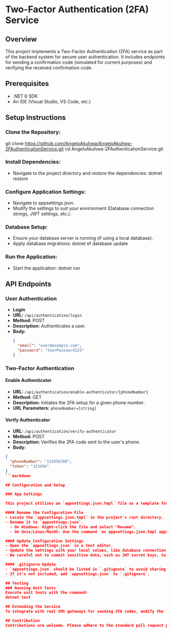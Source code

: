 # Two-Factor Authentication (2FA) Service

## Overview
This project implements a Two-Factor Authentication (2FA) service as part of the backend system for secure user authentication. 
It includes endpoints for sending a confirmation code (simulated for current purposes) and verifying the received confirmation code.

## Prerequisites
* .NET 6 SDK
* An IDE (Visual Studio, VS Code, etc.)

## Setup Instructions
### Clone the Repository:
  git clone https://github.com/AngeloAkuhwa/AngeloAkuhwa-2FAuthenticationService.git
  cd AngeloAkuhwa-2FAuthenticationService.git

### Install Dependencies:
  * Navigate to the project directory and restore the dependencies:
    dotnet restore
### Configure Application Settings:
  * Navigate to appsettings.json.
  * Modify the settings to suit your environment (Database connection strings, JWT settings, etc.).
### Database Setup:
  * Ensure your database server is running (if using a local database).
  * Apply database migrations: dotnet ef database update

### Run the Application:
  * Start the application: dotnet run
  

## API Endpoints

### User Authentication
- **Login**
- **URL:** `/api/authentication/login`
- **Method:** POST
- **Description:** Authenticates a user.
- **Body:**
  ```json
  {
    "email": "user@example.com",
    "password": "YourPassword123"
  }
  ```

### Two-Factor Authentication

#### Enable Authenticator
- **URL:** `/api/authentication/enable-authenticator/{phoneNumber}`
- **Method:** GET
- **Description:** Initiates the 2FA setup for a given phone number.
- **URL Parameters:** `phoneNumber=[string]`

#### Verify Authenticator
- **URL:** `/api/authentication/verify-authenticator`
- **Method:** POST
- **Description:** Verifies the 2FA code sent to the user's phone.
- **Body:**
```json
{
  "phoneNumber": "123456789",
  "token": "123456"
}
```markdown

## Configuration and Setup

### App Settings

This project utilizes an `appsettings.json.tmpl` file as a template for application settings. To set up your local configuration after cloning the repository, follow these steps:

#### Rename the Configuration File
- Locate the `appsettings.json.tmpl` in the project's root directory.
- Rename it to `appsettings.json`.
  - On Windows: Right-click the file and select "Rename".
  - On Unix/Linux/MacOS: Use the command `mv appsettings.json.tmpl appsettings.json`.

#### Update Configuration Settings
- Open the `appsettings.json` in a text editor.
- Update the settings with your local values, like database connection strings and JWT secret keys.
- Be careful not to commit sensitive data, such as JWT secret keys, to the public repository.

#### .gitignore Update
- `appsettings.json` should be listed in `.gitignore` to avoid sharing sensitive data.
- If it's not included, add `appsettings.json` to `.gitignore`.

## Testing
### Running Unit Tests
Execute unit tests with the command:
dotnet test

## Extending the Service
To integrate with real SMS gateways for sending 2FA codes, modify the `GenerateAndSend2FATokenAsync` method in the `AuthenticationService`.

## Contribution
Contributions are welcome. Please adhere to the standard pull request process for contributions.

